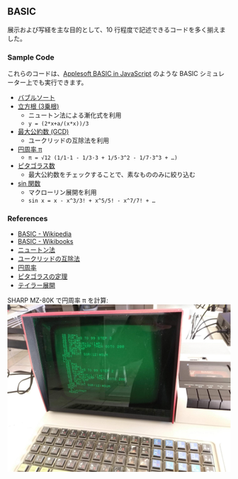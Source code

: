 ## BASIC
展示および写経を主な目的として、10 行程度で記述できるコードを多く揃えました。

### Sample Code
これらのコードは、[Applesoft BASIC in JavaScript](https://www.calormen.com/jsbasic/) のような BASIC シミュレーター上でも実行できます。

- [バブルソート](BubbleSort.bas)
- [立方根 (3乗根)](CubicRoot.bas)
  - ニュートン法による漸化式を利用
  - `y = (2*x+a/(x*x))/3`
- [最大公約数 (GCD)](GCD.bas)
  - ユークリッドの互除法を利用
- [円周率 π](Pi.bas)
  - `π = √12 (1/1·1 - 1/3·3 + 1/5·3^2 - 1/7·3^3 + …)`
- [ピタゴラス数](PythagoreanTriples.bas)
  - 最大公約数をチェックすることで、素なもののみに絞り込む
- [sin 関数](Sine.bas)
  - マクローリン展開を利用
  - `sin x = x - x^3/3! + x^5/5! - x^7/7! + …`

### References
- [BASIC - Wikipedia](https://ja.wikipedia.org/wiki/BASIC)
- [BASIC - Wikibooks](https://ja.wikibooks.org/wiki/BASIC)
- [ニュートン法](https://ja.wikipedia.org/wiki/%E3%83%8B%E3%83%A5%E3%83%BC%E3%83%88%E3%83%B3%E6%B3%95)
- [ユークリッドの互除法](https://ja.wikipedia.org/wiki/%E3%83%A6%E3%83%BC%E3%82%AF%E3%83%AA%E3%83%83%E3%83%89%E3%81%AE%E4%BA%92%E9%99%A4%E6%B3%95)
- [円周率](https://ja.wikipedia.org/wiki/%E5%86%86%E5%91%A8%E7%8E%87)
- [ピタゴラスの定理](https://ja.wikipedia.org/wiki/%E3%83%94%E3%82%BF%E3%82%B4%E3%83%A9%E3%82%B9%E3%81%AE%E5%AE%9A%E7%90%86)
- [テイラー展開](https://ja.wikipedia.org/wiki/%E3%83%86%E3%82%A4%E3%83%A9%E3%83%BC%E5%B1%95%E9%96%8B)

SHARP MZ-80K で円周率 π を計算:  
![](../../docs/images/MZ-80K-Pi.jpg)
